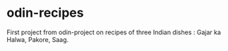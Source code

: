 # odin-recipes
First project from odin-project on recipes of three Indian dishes : Gajar ka Halwa, Pakore, Saag.
